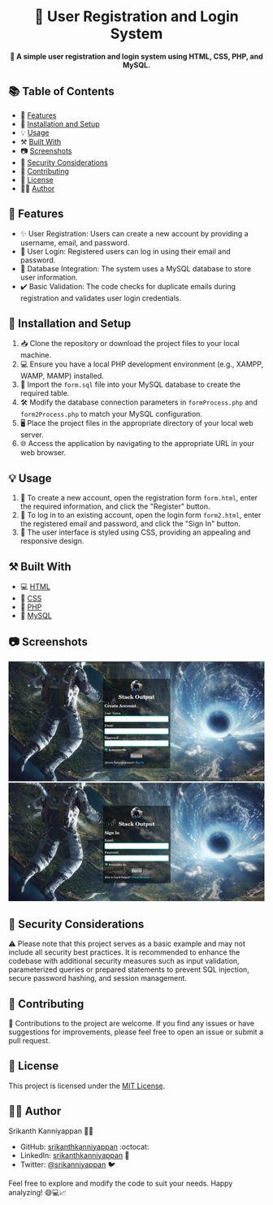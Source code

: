 <h1 align="center">🚀 User Registration and Login System</h1>
<p align="center">
  <strong>🔐 A simple user registration and login system using HTML, CSS, PHP, and MySQL.</strong>
</p>


## 📚 Table of Contents

- 🌟 [Features](#-features)
- 🔧 [Installation and Setup](#-installation-and-setup)
- 💡 [Usage](#-usage)
- ⚒️ [Built With](#%EF%B8%8F-built-with)
- 📷 [Screenshots](#-screenshots)
- 🔐 [Security Considerations](#-security-considerations)
- 🙌 [Contributing](#-contributing)
- 📜 [License](#-license)
- 👨‍💻 [Author](#-author)

## 🌟 Features
- ✨ User Registration: Users can create a new account by providing a username, email, and password.
- 🔑 User Login: Registered users can log in using their email and password.
- 💾 Database Integration: The system uses a MySQL database to store user information.
- ✔️ Basic Validation: The code checks for duplicate emails during registration and validates user login credentials.

## 🔧 Installation and Setup

1. 📥 Clone the repository or download the project files to your local machine.
2. 💻 Ensure you have a local PHP development environment (e.g., XAMPP, WAMP, MAMP) installed.
3. 📂 Import the `form.sql` file into your MySQL database to create the required table.
4. 🛠️ Modify the database connection parameters in `formProcess.php` and `form2Process.php` to match your MySQL configuration.
5. 🖥️ Place the project files in the appropriate directory of your local web server.
6. 🌐 Access the application by navigating to the appropriate URL in your web browser.

## 💡 Usage

1. 📝 To create a new account, open the registration form `form.html`, enter the required information, and click the "Register" button.
2. 🔐 To log in to an existing account, open the login form `form2.html`, enter the registered email and password, and click the "Sign In" button.
3. 🎨 The user interface is styled using CSS, providing an appealing and responsive design.


## ⚒️ Built With

- 💻 [HTML](https://developer.mozilla.org/en-US/docs/Web/HTML)
- 🎨 [CSS](https://developer.mozilla.org/en-US/docs/Web/CSS)
- 🐘 [PHP](https://www.php.net/)
- 🐬 [MySQL](https://www.mysql.com/)


## 📷 Screenshots 
<div align="center">
  <img src="https://github.com/srikanthkanniyappan/PHP-Login-System-MySQL/blob/5badcfb4a855b2b7c8088a4498e790f53905ded4/img/Screenshot%201.png" alt="Data Visualization 1" width="700">
  <img src="https://github.com/srikanthkanniyappan/PHP-Login-System-MySQL/blob/5badcfb4a855b2b7c8088a4498e790f53905ded4/img/Screenshot2.png" alt="Data Visualization 2" width="700">
</div>

## 🔐 Security Considerations

⚠️ Please note that this project serves as a basic example and may not include all security best practices. It is recommended to enhance the codebase with additional security measures such as input validation, parameterized queries or prepared statements to prevent SQL injection, secure password hashing, and session management.

## 🙌 Contributing

🤝 Contributions to the project are welcome. If you find any issues or have suggestions for improvements, please feel free to open an issue or submit a pull request.

## 📜 License

This project is licensed under the [MIT License](LICENSE).

## 👨‍💻 Author

Srikanth Kanniyappan 👨‍💻 

- GitHub: [srikanthkanniyappan](https://github.com/srikanthkanniyappan) :octocat:
- LinkedIn: [srikanthkanniyappan](https://www.linkedin.com/in/srikanthkanniyappan) 👔
- Twitter: [@srikanniyappan](https://twitter.com/SriKanniyappan) 🐦

Feel free to explore and modify the code to suit your needs. Happy analyzing! 😄💻📈
